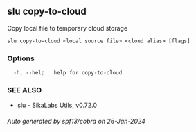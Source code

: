 ## slu copy-to-cloud

Copy local file to temporary cloud storage

```
slu copy-to-cloud <local source file> <cloud alias> [flags]
```

### Options

```
  -h, --help   help for copy-to-cloud
```

### SEE ALSO

* [slu](slu.md)	 - SikaLabs Utils, v0.72.0

###### Auto generated by spf13/cobra on 26-Jan-2024

